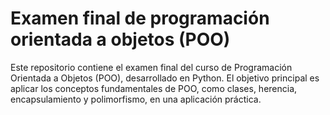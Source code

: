 # Examen final de programación orientada a objetos (POO)

Este repositorio contiene el examen final del curso de Programación Orientada a Objetos (POO), desarrollado en Python. El objetivo principal es aplicar los conceptos fundamentales de POO, como clases, herencia, encapsulamiento y polimorfismo, en una aplicación práctica.
